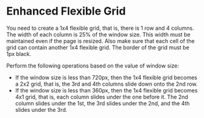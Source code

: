 # Enhanced Flexible Grid

You need to create a 1x4 flexible grid, that is, there is 1 row and 4 columns. The width of each column is 25% of the window size. This width must be maintained even if the page is resized. Also make sure that each cell of the grid can contain another 1x4 flexible grid. The border of the grid must be 1px black.

Perform the following operations based on the value of window size:

* If the window size is less than 720px, then the 1x4 flexible grid becomes a 2x2 grid, that is, the 3rd and 4th columns slide down onto the 2nd row.
* If the window size is less than 360px, then the 1x4 flexible grid becomes 4x1 grid, that is, each column slides under the one before it. The 2nd column slides under the 1st, the 3rd slides under the 2nd, and the 4th slides under the 3rd.
